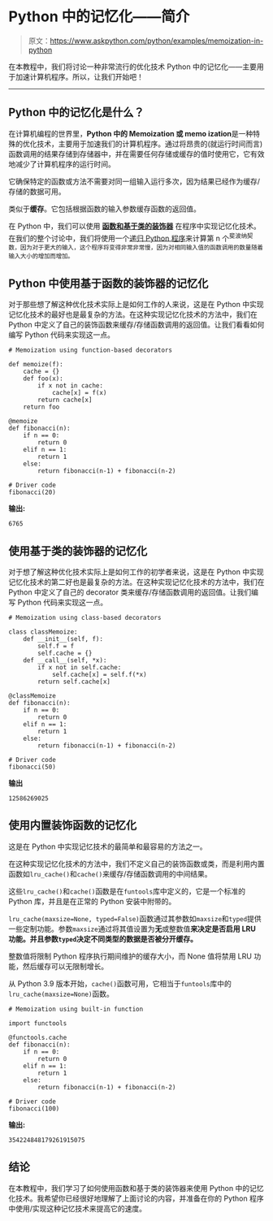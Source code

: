 # Python 中的记忆化——简介

> 原文：<https://www.askpython.com/python/examples/memoization-in-python>

在本教程中，我们将讨论一种非常流行的优化技术 Python 中的记忆化——主要用于加速计算机程序。所以，让我们开始吧！

* * *

## Python 中的记忆化是什么？

在计算机编程的世界里，**Python 中的 Memoization 或 memo ization**是一种特殊的优化技术，主要用于加速我们的计算机程序。通过将昂贵的(就运行时间而言)函数调用的结果存储到存储器中，并在需要任何存储或缓存的值时使用它，它有效地减少了计算机程序的运行时间。

它确保特定的函数或方法不需要对同一组输入运行多次，因为结果已经作为缓存/存储的数据可用。

类似于**缓存**。它包括根据函数的输入参数缓存函数的返回值。

在 Python 中，我们可以使用 **[函数和基于类的装饰器](https://www.askpython.com/python/examples/decorators-in-python)** 在程序中实现记忆化技术。在我们的整个讨论中，我们将使用一个[递归 Python 程序](https://www.askpython.com/python/python-recursion-function)来计算第 n 个<sup>斐波纳契数，因为对于更大的输入，这个程序将变得非常非常慢，因为对相同输入值的函数调用的数量随着输入大小的增加而增加。</sup>

## Python 中使用基于函数的装饰器的记忆化

对于那些想了解这种优化技术实际上是如何工作的人来说，这是在 Python 中实现记忆化技术的最好也是最复杂的方法。在这种实现记忆化技术的方法中，我们在 Python 中定义了自己的装饰函数来缓存/存储函数调用的返回值。让我们看看如何编写 Python 代码来实现这一点。

```
# Memoization using function-based decorators

def memoize(f):
    cache = {}
    def foo(x):
        if x not in cache:
            cache[x] = f(x)
        return cache[x]
    return foo

@memoize
def fibonacci(n):
    if n == 0:
        return 0
    elif n == 1:
        return 1
    else:
        return fibonacci(n-1) + fibonacci(n-2)

# Driver code
fibonacci(20)

```

**输出:**

```
6765

```

## 使用基于类的装饰器的记忆化

对于想了解这种优化技术实际上是如何工作的初学者来说，这是在 Python 中实现记忆化技术的第二好也是最复杂的方法。在这种实现记忆化技术的方法中，我们在 Python 中定义了自己的 decorator 类来缓存/存储函数调用的返回值。让我们编写 Python 代码来实现这一点。

```
# Memoization using class-based decorators

class classMemoize:
    def __init__(self, f):
        self.f = f
        self.cache = {}
    def __call__(self, *x):
        if x not in self.cache:
            self.cache[x] = self.f(*x)
        return self.cache[x]

@classMemoize
def fibonacci(n):
    if n == 0:
        return 0
    elif n == 1:
        return 1
    else:
        return fibonacci(n-1) + fibonacci(n-2)

# Driver code
fibonacci(50)

```

**输出**

```
12586269025

```

## 使用内置装饰函数的记忆化

这是在 Python 中实现记忆技术的最简单和最容易的方法之一。

在这种实现记忆化技术的方法中，我们不定义自己的装饰函数或类，而是利用内置函数如`lru_cache()`和`cache()`来缓存/存储函数调用的中间结果。

这些`lru_cache()`和`cache()`函数是在`funtools`库中定义的，它是一个标准的 Python 库，并且是在正常的 Python 安装中附带的。

`lru_cache(maxsize=None, typed=False)`函数通过其参数如`maxsize`和`typed`提供一些定制功能。参数`maxsize`通过将其值设置为**无**或整数值**来决定是否启用 LRU 功能。并且参数`typed`决定不同类型的数据是否被分开缓存。**

整数值将限制 Python 程序执行期间维护的缓存大小，而 None 值将禁用 LRU 功能，然后缓存可以无限制增长。

从 Python 3.9 版本开始，`cache()`函数可用，它相当于`funtools`库中的`lru_cache(maxsize=None)`函数。

```
# Memoization using built-in function

import functools

@functools.cache
def fibonacci(n):
    if n == 0:
        return 0
    elif n == 1:
        return 1
    else:
        return fibonacci(n-1) + fibonacci(n-2)

# Driver code
fibonacci(100)

```

**输出:**

```
354224848179261915075

```

## 结论

在本教程中，我们学习了如何使用函数和基于类的装饰器来使用 Python 中的记忆化技术。我希望你已经很好地理解了上面讨论的内容，并准备在你的 Python 程序中使用/实现这种记忆技术来提高它的速度。